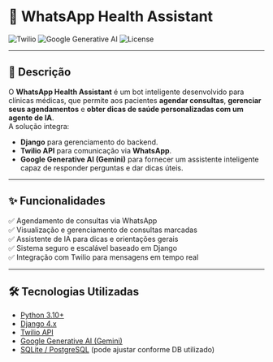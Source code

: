# 🤖 WhatsApp Health Assistant

![Twilio](https://img.shields.io/badge/Twilio-API-red)
![Google Generative AI](https://img.shields.io/badge/Google%20Gemini-AI-yellow)
![License](https://img.shields.io/badge/license-MIT-blue)

---

## 📌 Descrição
O **WhatsApp Health Assistant** é um bot inteligente desenvolvido para clínicas médicas, que permite aos pacientes **agendar consultas**, **gerenciar seus agendamentos** e **obter dicas de saúde personalizadas com um agente de IA**.  
A solução integra:
- **Django** para gerenciamento do backend.
- **Twilio API** para comunicação via **WhatsApp**.
- **Google Generative AI (Gemini)** para fornecer um assistente inteligente capaz de responder perguntas e dar dicas úteis.

---

## ✨ Funcionalidades
✅ Agendamento de consultas via WhatsApp  
✅ Visualização e gerenciamento de consultas marcadas  
✅ Assistente de IA para dicas e orientações gerais  
✅ Sistema seguro e escalável baseado em Django  
✅ Integração com Twilio para mensagens em tempo real  

---

## 🛠 Tecnologias Utilizadas
- [Python 3.10+](https://www.python.org/)
- [Django 4.x](https://www.djangoproject.com/)
- [Twilio API](https://www.twilio.com/)
- [Google Generative AI (Gemini)](https://ai.google.dev/)
- [SQLite / PostgreSQL](https://www.postgresql.org/) (pode ajustar conforme DB utilizado)
